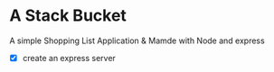  # A Stack Bucket
  A simple Shopping List Application & Mamde with Node and express
 - [x] create an express server
